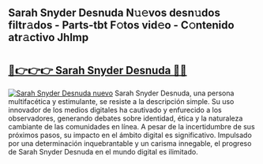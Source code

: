 ## Sarah Snyder Desnuda N𝚞𝚎vos desn𝚞dos filtr𝚊dos - Parts-tbt F𝚘tos vid𝚎o - C𝚘ntenido atr𝚊ctivo Jhlmp

# <h2><a href="http://mbc0pf.tromn.icu/?c=Sarah+Snyder+Desnuda">🔗👉👉👉 Sarah Snyder Desnuda 🔗🔗</a></h2>

[![Sarah Snyder Desnuda nuevo](https://i.imgur.com/pEAQMta.gif)](http://mbc0pf.tromn.icu/?c=Sarah+Snyder+Desnuda)
Sarah Snyder Desnuda, una persona multifacética y estimulante, se resiste a la descripción simple. Su uso innovador de los medios digitales ha cautivado y enfurecido a los observadores, generando debates sobre identidad, ética y la naturaleza cambiante de las comunidades en línea. A pesar de la incertidumbre de sus próximos pasos, su impacto en el ámbito digital es significativo. Impulsado por una determinación inquebrantable y un carisma innegable, el progreso de Sarah Snyder Desnuda en el mundo digital es ilimitado.
